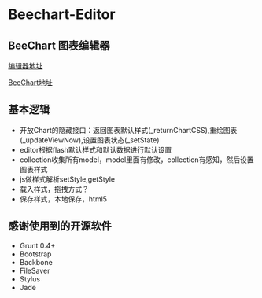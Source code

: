 # Beechart-Editor

## BeeChart 图表编辑器

[编辑器地址](http://sjpsega.github.com/beechart-editor/)

[BeeChart地址](http://sjpsega.github.com/beechart/)

## 基本逻辑

* 开放Chart的隐藏接口：返回图表默认样式(_returnChartCSS),重绘图表(_updateViewNow),设置图表状态(_setState)
* editor根据flash默认样式和默认数据进行默认设置
* collection收集所有model，model里面有修改，collection有感知，然后设置图表样式
* js做样式解析setStyle,getStyle
* 载入样式，拖拽方式？
* 保存样式，本地保存，html5

## 感谢使用到的开源软件

* Grunt 0.4+
* Bootstrap
* Backbone
* FileSaver
* Stylus
* Jade